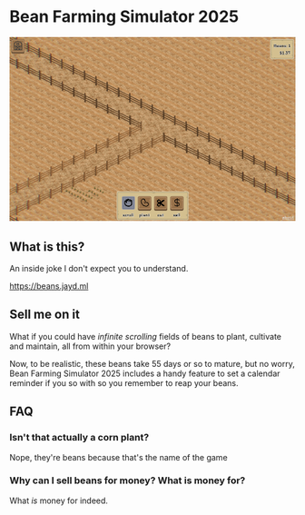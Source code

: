 # Bean Farming Simulator 2025

![screenshot of glorious fields of beans](screenshot.png)

## What is this?
An inside joke I don't expect you to understand.

https://beans.jayd.ml

## Sell me on it

What if you could have _infinite scrolling_ fields of beans to plant, cultivate
and maintain, all from within your browser? 

Now, to be realistic, these beans take 55 days or so to mature, but no worry,
Bean Farming Simulator 2025 includes a handy feature to set a calendar reminder
if you so with so you remember to reap your beans.

## FAQ

### Isn't that actually a corn plant?

Nope, they're beans because that's the name of the game

### Why can I sell beans for money? What is money for?

What *is* money for indeed.
